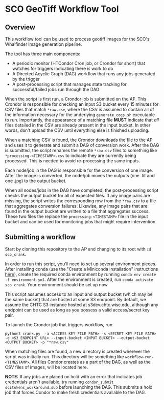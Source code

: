 # SCO GeoTiff Workflow Tool

## Overview

This workflow tool can be used to process geotiff images for the SCO's Whaifinder image
generation pipeline.

The tool has three main components:
- A periodic monitor (HTCondor Cron job, or Crondor for short) that watches for triggers indicating
there is work to do
- A Directed Acyclic Graph (DAG) workflow that runs any jobs generated by the trigger
- A post-processing script that manages state tracking for successful/failed jobs run through the DAG


When the script is first run, a Crondor job is submitted on the AP. This Crondor is responsible for checking
an input S3 bucket every 15 minutes for CSV files that match `*raw.csv`, where the CSV is assumed to contain
all of the information necessary for the underlying `generate_cogs.sh` executable to run. Importantly, the
appearance of a matching file **MUST** indicate that _all_ files detailed in the CSV are already present in the
input bucket. In other words, don't upload the CSV until everything else is finished uploading.

When a matching CSV is found, the Crondor downloads the file to the AP and uses it to generate and submit a
DAG of conversion work. After the DAG is submitted, the script renames the remote `*raw.csv` files to something
like `*processing-<TIMESTAMP>.csv` to indicate they are currently being processed. This is needed to avoid
re-processing the same inputs.

Each node/job in the DAG is responsible for the conversion of one image. After the image is converted, the
node/job moves the outputs (one .tif and one .jpg) to the output bucket.

When all nodes/jobs in the DAG have completed, the post-processing script checks the output bucket for all of
expected files. If any image pairs are missing, the script writes the corresponding row from the `*raw.csv`
to a file that aggregates conversion failures. Likewise, any image pairs that are found in the output bucket
are written to a file that aggregates success. These two files the replace the `processing-<TIMESTAMP>` file
in the input bucket and can be used for monitoring jobs that might require intervention.


## Submitting a workflow
Start by cloning this repository to the AP and changing to its root with `cd sco_crank`.

In order to run this script, you'll need to set up several environment pieces. After installing conda (use the
"Create a Miniconda Installation" instructions [here](https://chtc.cs.wisc.edu/uw-research-computing/conda-installation)),
create the required conda environment by running `conda env create -f environment.yml`. After the environment is created,
run `conda activate sco_crank`. Your environment should be set up now.

This script assumes access to an input and output bucket (which may be the same bucket) that are hosted at some S3 endpoint. 
By default, we assume the CHTC S3 instance hosted at s3dev.chtc.wisc.edu, although any endpoint can be used as long as you
possess a valid access/secret key pair.

To launch the Crondor job that triggers workflow, run:
```
python3 crank.py  -a <ACCESS KEY FILE PATH> -s <SECRET KEY FILE PATH> -e <S3 ENDPOINT URL> --input-bucket <INPUT BUCKET> --output-bucket <OUTPUT BUCKET> -p "*raw.csv"
```

When matching files are found, a new directory is created wherever the script was initially run. This directory will be something
like `workflow-run-<TIMESTAMP>`. All files Condor creates as a part of the DAG, as well as the CSV files of images, will be
located here.

**NOTE:** If any jobs are placed on hold with an error that indicates job credentials aren't available, try running
`condor_submit scitokens_workaround.sub` before launching the DAG. This submits a hold job that forces Condor
to make fresh credentials available to the DAG.